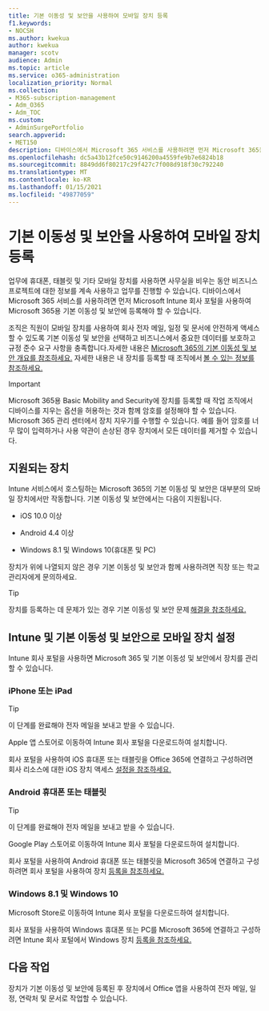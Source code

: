 ```yaml
---
title: 기본 이동성 및 보안을 사용하여 모바일 장치 등록
f1.keywords:
- NOCSH
ms.author: kwekua
author: kwekua
manager: scotv
audience: Admin
ms.topic: article
ms.service: o365-administration
localization_priority: Normal
ms.collection:
- M365-subscription-management
- Adm_O365
- Adm_TOC
ms.custom:
- AdminSurgePortfolio
search.appverid:
- MET150
description: 디바이스에서 Microsoft 365 서비스를 사용하려면 먼저 Microsoft 365용 Basic Mobility and Security에 등록해야 할 수 있습니다.
ms.openlocfilehash: dc5a43b12fce50c9146200a4559fe9b7e6824b18
ms.sourcegitcommit: 8849dd6f80217c29f427c7f008d918f30c792240
ms.translationtype: MT
ms.contentlocale: ko-KR
ms.lasthandoff: 01/15/2021
ms.locfileid: "49877059"
---
```

# <a name="enroll-your-mobile-device-using-basic-mobility-and-security"></a>기본 이동성 및 보안을 사용하여 모바일 장치 등록

업무에 휴대폰, 태블릿 및 기타 모바일 장치를 사용하면 사무실을 비우는 동안 비즈니스 프로젝트에 대한 정보를 계속 사용하고 업무를 진행할 수 있습니다. 디바이스에서 Microsoft 365 서비스를 사용하려면 먼저 Microsoft Intune 회사 포털을 사용하여 Microsoft 365용 기본 이동성 및 보안에 등록해야 할 수 있습니다.

조직은 직원이 모바일 장치를 사용하여 회사 전자 메일, 일정 및 문서에 안전하게 액세스할 수 있도록 기본 이동성 및 보안을 선택하고 비즈니스에서 중요한 데이터를 보호하고 규정 준수 요구 사항을 충족합니다.자세한 내용은 [Microsoft 365의 기본 이동성 및 보안 개요를 참조하세요.](overview.md) 자세한 내용은 내 장치를 등록할 때 조직에서 [볼 수 있는 정보를 참조하세요.](https://docs.microsoft.com/intune-user-help/what-info-can-your-company-see-when-you-enroll-your-device-in-intune)

>[!IMPORTANT] 
>Microsoft 365용 Basic Mobility and Security에 장치를 등록할 때 작업 조직에서 디바이스를 지우는 옵션을 허용하는 것과 함께 암호를 설정해야 할 수 있습니다. Microsoft 365 관리 센터에서 장치 지우기를 수행할 수 있습니다. 예를 들어 암호를 너무 많이 입력하거나 사용 약관이 손상된 경우 장치에서 모든 데이터를 제거할 수 있습니다.

## <a name="supported-devices"></a>지원되는 장치

Intune 서비스에서 호스팅하는 Microsoft 365의 기본 이동성 및 보안은 대부분의 모바일 장치에서만 작동합니다. 기본 이동성 및 보안에서는 다음이 지원됩니다.

- iOS 10.0 이상

- Android 4.4 이상

- Windows 8.1 및 Windows 10(휴대폰 및 PC)

장치가 위에 나열되지 않은 경우 기본 이동성 및 보안과 함께 사용하려면 직장 또는 학교 관리자에게 문의하세요.

>[!TIP]
>장치를 등록하는 데 문제가 있는 경우 기본 이동성 및 보안 문제 [해결을 참조하세요.](/basic-mobility-security/troubleshoot.md)

## <a name="set-up-your-mobile-device-with-intune-and-basic-mobility-and-security"></a>Intune 및 기본 이동성 및 보안으로 모바일 장치 설정

Intune 회사 포털을 사용하면 Microsoft 365 및 기본 이동성 및 보안에서 장치를 관리할 수 있습니다.

### <a name="iphone-or-ipad"></a>iPhone 또는 iPad

>[!TIP]
>이 단계를 완료해야 전자 메일을 보내고 받을 수 있습니다.

Apple 앱 스토어로 이동하여 Intune 회사 포털을 다운로드하여 설치합니다.

회사 포털을 사용하여 iOS 휴대폰 또는 태블릿을 Office 365에 연결하고 구성하려면 회사 리소스에 대한 iOS 장치 액세스 [설정을 참조하세요.](https://go.microsoft.com/fwlink/?linkid=875316)

### <a name="android-phone-or-tablet"></a>Android 휴대폰 또는 태블릿

>[!TIP]
>이 단계를 완료해야 전자 메일을 보내고 받을 수 있습니다.

Google Play 스토어로 이동하여 Intune 회사 포털을 다운로드하여 설치합니다.

회사 포털을 사용하여 Android 휴대폰 또는 태블릿을 Microsoft 365에 연결하고 구성하려면 회사 포털을 사용하여 장치 [등록을 참조하세요.](https://go.microsoft.com/fwlink/?linkid=875317)

### <a name="windows-81-and-windows-10"></a>Windows 8.1 및 Windows 10

Microsoft Store로 이동하여 Intune 회사 포털을 다운로드하여 설치합니다.

회사 포털을 사용하여 Windows 휴대폰 또는 PC를 Microsoft 365에 연결하고 구성하려면 Intune 회사 포털에서 Windows 장치 [등록을 참조하세요.](https://docs.microsoft.com/intune-user-help/windows-enrollment-company-portal)

## <a name="whats-next"></a>다음 작업

장치가 기본 이동성 및 보안에 등록된 후 장치에서 Office 앱을 사용하여 전자 메일, 일정, 연락처 및 문서로 작업할 수 있습니다.
